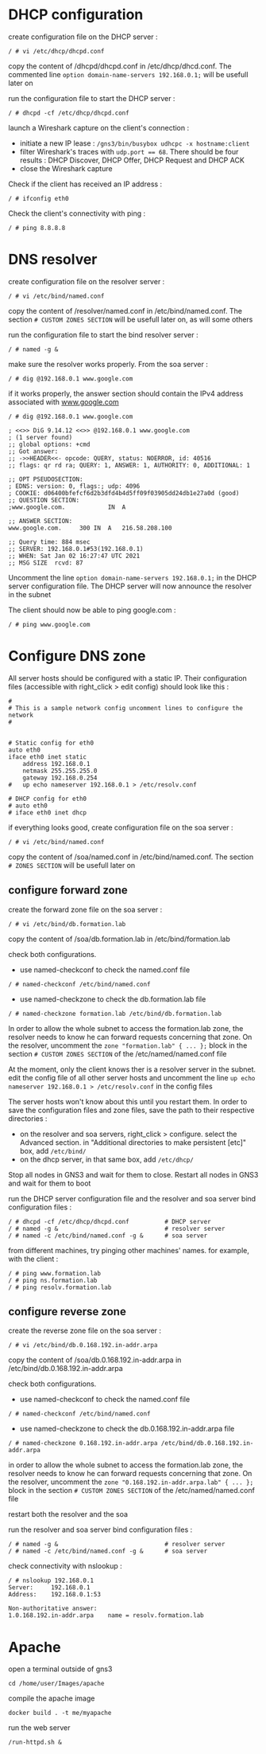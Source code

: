 # DHCP configuration

create configuration file on the DHCP server : 

```
/ # vi /etc/dhcp/dhcpd.conf
```

copy the content of /dhcpd/dhcpd.conf in /etc/dhcp/dhcd.conf. The commented line ```option domain-name-servers 192.168.0.1;``` will be usefull later on

run the configuration file to start the DHCP server :

```
/ # dhcpd -cf /etc/dhcp/dhcpd.conf
```

launch a Wireshark capture on the client's connection :
* initiate a new IP lease : ```/gns3/bin/busybox udhcpc -x hostname:client```
* filter Wireshark's traces with ```udp.port == 68```. There should be four results : DHCP Discover, DHCP Offer, DHCP Request and DHCP ACK
* close the Wireshark capture

Check if the client has received an IP address :

```
/ # ifconfig eth0
```

Check the client's connectivity with ping :

```
/ # ping 8.8.8.8
```

# DNS resolver

create configuration file on the resolver server : 

```
/ # vi /etc/bind/named.conf
```

copy the content of /resolver/named.conf in /etc/bind/named.conf. The section ```# CUSTOM ZONES SECTION``` will be usefull later on, as will some others

run the configuration file to start the bind resolver server :

```
/ # named -g &
```

make sure the resolver works properly. From the soa server :

```
/ # dig @192.168.0.1 www.google.com
```

if it works properly, the answer section should contain the IPv4 address associated with www.google.com

```
/ # dig @192.168.0.1 www.google.com

; <<>> DiG 9.14.12 <<>> @192.168.0.1 www.google.com
; (1 server found)
;; global options: +cmd
;; Got answer:
;; ->>HEADER<<- opcode: QUERY, status: NOERROR, id: 40516
;; flags: qr rd ra; QUERY: 1, ANSWER: 1, AUTHORITY: 0, ADDITIONAL: 1

;; OPT PSEUDOSECTION:
; EDNS: version: 0, flags:; udp: 4096
; COOKIE: d06400bfefcf6d2b3dfd4b4d5ff09f03905dd24db1e27a0d (good)
;; QUESTION SECTION:
;www.google.com.			IN	A

;; ANSWER SECTION:
www.google.com.		300	IN	A	216.58.208.100

;; Query time: 884 msec
;; SERVER: 192.168.0.1#53(192.168.0.1)
;; WHEN: Sat Jan 02 16:27:47 UTC 2021
;; MSG SIZE  rcvd: 87
```

Uncomment the line ```option domain-name-servers 192.168.0.1;``` in the DHCP server configuration file. The DHCP server will now announce the resolver in the subnet

The client should now be able to ping google.com :

```
/ # ping www.google.com
```

# Configure DNS zone

All server hosts should be configured with a static IP. Their configuration files (accessible with right_click > edit config) should look like this :

```
#
# This is a sample network config uncomment lines to configure the network
#


# Static config for eth0
auto eth0
iface eth0 inet static
	address 192.168.0.1
	netmask 255.255.255.0
	gateway 192.168.0.254
#	up echo nameserver 192.168.0.1 > /etc/resolv.conf

# DHCP config for eth0
# auto eth0
# iface eth0 inet dhcp
```

if everything looks good, create configuration file on the soa server : 

```
/ # vi /etc/bind/named.conf
```

copy the content of /soa/named.conf in /etc/bind/named.conf. The section ```# ZONES SECTION``` will be usefull later on

## configure forward zone

create the forward zone file on the soa server :

```
/ # vi /etc/bind/db.formation.lab
```

copy the content of /soa/db.formation.lab in /etc/bind/formation.lab

check both configurations.
* use named-checkconf to check the named.conf file

```
/ # named-checkconf /etc/bind/named.conf
```

* use named-checkzone to check the db.formation.lab file

```
/ # named-checkzone formation.lab /etc/bind/db.formation.lab
```

In order to allow the whole subnet to access the formation.lab zone, the resolver needs to know he can forward requests concerning that zone. On the resolver, uncomment the ```zone "formation.lab" { ... };``` block in the section ```# CUSTOM ZONES SECTION``` of the /etc/named/named.conf file

At the moment, only the client knows ther is a resolver server in the subnet. edit the config file of all other server hosts and uncomment the line ```up echo nameserver 192.168.0.1 > /etc/resolv.conf``` in the config files

The server hosts won't know about this until you restart them. In order to save the configuration files and zone files, save the path to their respective directories :
* on the resolver and soa servers, right_click > configure. select the Advanced section. in "Additional directories to make persistent [etc]" box, add ```/etc/bind/```
* on the dhcp server, in that same box, add ```/etc/dhcp/```

Stop all nodes in GNS3 and wait for them to close. Restart all nodes in GNS3 and wait for them to boot

run the DHCP server configuration file and the resolver and soa server bind configuration files :

```
/ # dhcpd -cf /etc/dhcp/dhcpd.conf          # DHCP server
/ # named -g &                              # resolver server
/ # named -c /etc/bind/named.conf -g &      # soa server
```

from different machines, try pinging other machines' names. for example, with the client :

```
/ # ping www.formation.lab
/ # ping ns.formation.lab
/ # ping resolv.formation.lab
```

## configure reverse zone

create the reverse zone file on the soa server :

```
/ # vi /etc/bind/db.0.168.192.in-addr.arpa
```

copy the content of /soa/db.0.168.192.in-addr.arpa in /etc/bind/db.0.168.192.in-addr.arpa

check both configurations.
* use named-checkconf to check the named.conf file

```
/ # named-checkconf /etc/bind/named.conf
```

* use named-checkzone to check the db.0.168.192.in-addr.arpa file

```
/ # named-checkzone 0.168.192.in-addr.arpa /etc/bind/db.0.168.192.in-addr.arpa
```

in order to allow the whole subnet to access the formation.lab zone, the resolver needs to know he can forward requests concerning that zone. On the resolver, uncomment the ```zone "0.168.192.in-addr.arpa.lab" { ... };``` block in the section ```# CUSTOM ZONES SECTION``` of the /etc/named/named.conf file

restart both the resolver and the soa

run the resolver and soa server bind configuration files :

```
/ # named -g &                              # resolver server
/ # named -c /etc/bind/named.conf -g &      # soa server
```

check connectivity with nslookup :

```
/ # nslookup 192.168.0.1
Server:		192.168.0.1
Address:	192.168.0.1:53

Non-authoritative answer:
1.0.168.192.in-addr.arpa	name = resolv.formation.lab
```

# Apache

open a terminal outside of gns3

```
cd /home/user/Images/apache
```

compile the apache image

```
docker build . -t me/myapache
```

run the web server

```
/run-httpd.sh &
```
